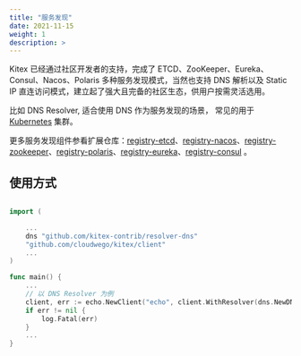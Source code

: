 ```yaml
---
title: "服务发现"
date: 2021-11-15
weight: 1
description: >
---
```


Kitex 已经通过社区开发者的支持，完成了 ETCD、ZooKeeper、Eureka、Consul、Nacos、Polaris 多种服务发现模式，当然也支持 DNS 解析以及 Static IP 直连访问模式，建立起了强大且完备的社区生态，供用户按需灵活选用。

比如 DNS Resolver, 适合使用 DNS 作为服务发现的场景， 常见的用于 [Kubernetes](https://kubernetes.io/) 集群。

更多服务发现组件参看扩展仓库：[registry-etcd](https://github.com/kitex-contrib/registry-etcd)、[registry-nacos](https://github.com/kitex-contrib/registry-nacos)、[registry-zookeeper](https://github.com/kitex-contrib/registry-zookeeper)、[registry-polaris](https://github.com/kitex-contrib/registry-polaris)、[registry-eureka](https://github.com/kitex-contrib/registry-eureka)、[registry-consul](https://github.com/kitex-contrib/registry-consul) 。

## 使用方式

```go

import (

    ...
    dns "github.com/kitex-contrib/resolver-dns"
    "github.com/cloudwego/kitex/client"
    ...
)

func main() {
    ...
    // 以 DNS Resolver 为例
    client, err := echo.NewClient("echo", client.WithResolver(dns.NewDNSResolver()))
	if err != nil {
		log.Fatal(err)
	}
    ...
}
```
